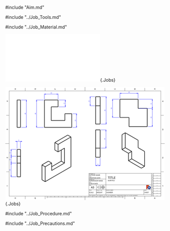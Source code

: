 #include "Aim.md"

#include "../Job_Tools.md"

#include "../Job_Material.md"

![](Common/WebGl/Ftj_2_3D.html "Square in Square Fitting"){.Jobs}

![](Common/svg/Ftj_2_Dm.svg "Square in Square Fitting"){.Jobs}

#include "../Job_Procedure.md"

#include "../Job_Precautions.md"
